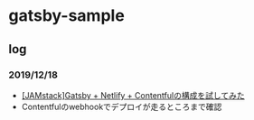 # gatsby-sample

## log
### 2019/12/18
- [[JAMstack]Gatsby + Netlify + Contentfulの構成を試してみた](https://qiita.com/ozaki25/items/cf7a0d9cc346e55469bc)
- Contentfulのwebhookでデプロイが走るところまで確認